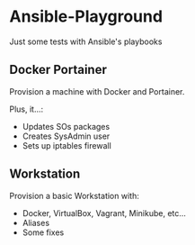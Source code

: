 # Ansible-Playground
Just some tests with Ansible's playbooks

## Docker Portainer
Provision a machine with Docker and Portainer. 

Plus, it...: 
 - Updates SOs packages
 - Creates SysAdmin user
 - Sets up iptables firewall 

## Workstation
Provision a basic Workstation with:
- Docker, VirtualBox, Vagrant, Minikube, etc...
- Aliases
- Some fixes
